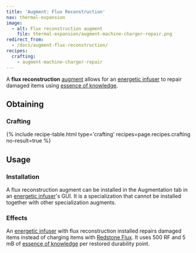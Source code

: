 ```yaml
---
title: 'Augment: Flux Reconstruction'
nav: thermal-expansion
image:
  - alt: Flux reconstruction augment
    file: thermal-expansion/augment-machine-charger-repair.png
redirect_from:
  - /docs/augment-flux-reconstruction/
recipes:
  crafting:
    - augment-machine-charger-repair
---
```


A **flux reconstruction** [augment](/docs/augments/) allows for an [energetic
infuser](/docs/energetic-infuser/) to repair damaged items using [essence of
knowledge](/docs/essence-of-knowledge/).


Obtaining
---------

### Crafting
{% include recipe-table.html type='crafting' recipes=page.recipes.crafting no-result=true %}


Usage
-----

### Installation
A flux reconstruction augment can be installed in the Augmentation tab in an
[energetic infuser](/docs/energetic-infuser/)'s GUI. It is a specialization that
cannot be installed together with other specialization augments.

### Effects
An [energetic infuser](/docs/energetic-infuser/) with flux reconstruction
installed repairs damaged items instead of charging items with [Redstone
Flux](/docs/redstone-flux/). It uses 500 RF and 5 mB of [essence of
knowledge](/docs/essence-of-knowledge/) per restored durability point.
